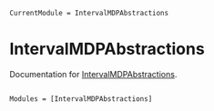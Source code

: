 ```@meta
CurrentModule = IntervalMDPAbstractions
```

# IntervalMDPAbstractions

Documentation for [IntervalMDPAbstractions](https://github.com/Zinoex/IntervalMDPAbstractions.jl).

```@index
```

```@autodocs
Modules = [IntervalMDPAbstractions]
```
